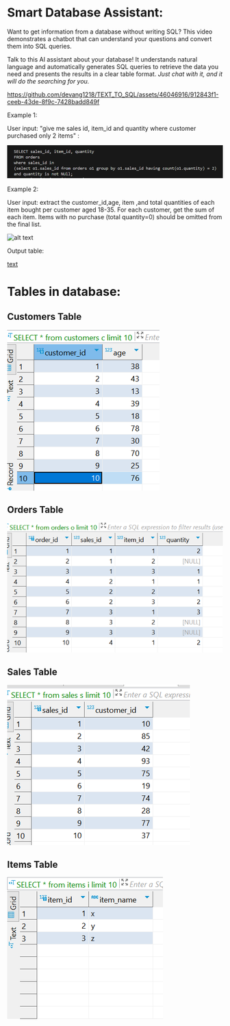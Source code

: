 <h1>Smart Database Assistant:</h1>

Want to get information from a database without writing SQL? This video demonstrates a chatbot that can understand your questions and convert them into SQL queries.

Talk to this AI assistant about your database! It understands natural language and automatically generates SQL queries to retrieve the data you need and presents the results in a clear table format.
_Just chat with it, and it will do the searching for you._

https://github.com/devang1218/TEXT_TO_SQL/assets/46046916/912843f1-ceeb-43de-8f9c-7428badd849f

Example 1:

User input: "give me sales id, item_id and quantity where customer purchased only 2 items" :

![alt text](image-5.png)

Example 2:

User input: extract the customer_id,age, item ,and total quantities of each item bought per customer aged 18-35. For each customer, get the sum of each item. Items with no purchase (total quantity=0) should be omitted from the final list.

![alt text](image-6.png)

Output table:

[text](2024-05-16T05-17_export.csv)

<h1>Tables in database:</h1>

<h2>Customers Table</h2>

![alt text](image-1.png)

<h2>Orders Table</h2>

![alt text](image-2.png)

<h2>Sales Table</h2>

![alt text](image-3.png)

<h2>Items Table</h2>

![alt text](image-4.png)
